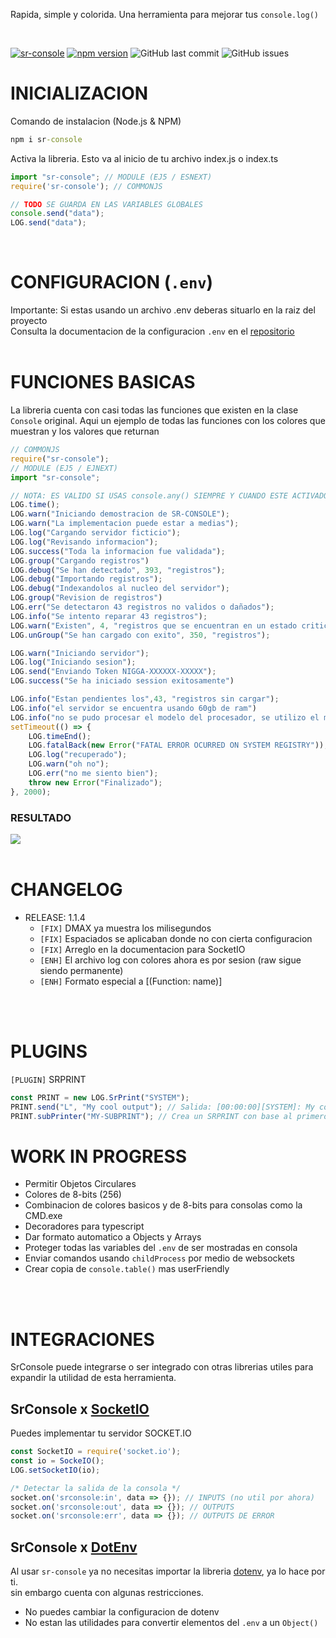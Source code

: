 Rapida, simple y colorida. Una herramienta para mejorar tus `console.log()`

<br>

[![sr-console](https://snyk.io/advisor/npm-package/sr-console/badge.svg)](https://snyk.io/advisor/npm-package/sr-console)
[![npm version](https://badge.fury.io/js/sr-console.svg)](https://badge.fury.io/js/sr-console)
![GitHub last commit](https://img.shields.io/github/last-commit/SrRapero720/sr-console)
![GitHub issues](https://img.shields.io/github/issues-raw/SrRapero720/sr-console)

# INICIALIZACION
Comando de instalacion (Node.js & NPM)
```cmd
npm i sr-console
```

Activa la libreria. Esto va al inicio de tu archivo index.js o index.ts
```ts
import "sr-console"; // MODULE (EJ5 / ESNEXT)
require('sr-console'); // COMMONJS

// TODO SE GUARDA EN LAS VARIABLES GLOBALES
console.send("data");
LOG.send("data");
```
<br>

# CONFIGURACION (`.env`)
Importante: Si estas usando un archivo .env deberas situarlo en la raiz del proyecto<br>
Consulta la documentacion de la configuracion `.env` en el [repositorio](https://github.com/SrRapero720/sr-console/blob/main/.env)
<br><br>

# FUNCIONES BASICAS
La libreria cuenta con casi todas las funciones que existen en la clase `Console` original.
Aqui un ejemplo de todas las funciones con los colores que muestran y los valores que returnan
```js
// COMMONJS
require("sr-console");
// MODULE (EJ5 / EJNEXT)
import "sr-console";

// NOTA: ES VALIDO SI USAS console.any() SIEMPRE Y CUANDO ESTE ACTIVADO EN EL .env EL SOBREESCRIBIR console
LOG.time();
LOG.warn("Iniciando demostracion de SR-CONSOLE");
LOG.warn("La implementacion puede estar a medias");
LOG.log("Cargando servidor ficticio");
LOG.log("Revisando informacion");
LOG.success("Toda la informacion fue validada");
LOG.group("Cargando registros")
LOG.debug("Se han detectado", 393, "registros");
LOG.debug("Importando registros");
LOG.debug("Indexandolos al nucleo del servidor");
LOG.group("Revision de registros")
LOG.err("Se detectaron 43 registros no validos o dañados");
LOG.info("Se intento reparar 43 registros");
LOG.warn("Existen", 4, "registros que se encuentran en un estado critico e irreparable")
LOG.unGroup("Se han cargado con exito", 350, "registros");

LOG.warn("Iniciando servidor");
LOG.log("Iniciando sesion");
LOG.send("Enviando Token NIGGA-XXXXXX-XXXXX");
LOG.success("Se ha iniciado session exitosamente")

LOG.info("Estan pendientes los",43, "registros sin cargar");
LOG.info("el servidor se encuentra usando 60gb de ram")
LOG.info("no se pudo procesar el modelo del procesador, se utilizo el modo seguro");
setTimeout(() => {
    LOG.timeEnd();
    LOG.fatalBack(new Error("FATAL ERROR OCURRED ON SYSTEM REGISTRY"));
    LOG.log("recuperado");
    LOG.warn("oh no");
    LOG.err("no me siento bien");
    throw new Error("Finalizado");
}, 2000);
```

### RESULTADO
<img src="https://i.imgur.com/X21ulSx.png">

<br>
<br>
<!-- `[FIX]` `[ENH]` `[NEW]` -->

# CHANGELOG
- RELEASE: 1.1.4
    - `[FIX]` DMAX ya muestra los milisegundos
    - `[FIX]` Espaciados se aplicaban donde no con cierta configuracion
    - `[FIX]` Arreglo en la documentacion para SocketIO
    - `[ENH]` El archivo log con colores ahora es por sesion (raw sigue siendo permanente)
    - `[ENH]` Formato especial a [(Function: name)]
<br>
<br>

# PLUGINS
`[PLUGIN]` SRPRINT
```js
const PRINT = new LOG.SrPrint("SYSTEM");
PRINT.send("L", "My cool output"); // Salida: [00:00:00][SYSTEM]: My cool output
PRINT.subPrinter("MY-SUBPRINT"); // Crea un SRPRINT con base al primero ->[00:00:00][SYSTEM/MY-SUBPRINT]: My cool output
```

# WORK IN PROGRESS
- Permitir Objetos Circulares
- Colores de 8-bits (256)
- Combinacion de colores basicos y de 8-bits para consolas como la CMD.exe
- Decoradores para typescript
- Dar formato automatico a Objects y Arrays
- Proteger todas las variables del `.env` de ser mostradas en consola
- Enviar comandos usando `childProcess` por medio de websockets
- Crear copia de `console.table()` mas userFriendly
<br>
<br>

# INTEGRACIONES
SrConsole puede integrarse o ser integrado con otras librerias utiles para expandir la utilidad de esta herramienta.

## SrConsole x [SocketIO](https://www.npmjs.com/package/socket.io)
Puedes implementar tu servidor SOCKET.IO 
```js
const SocketIO = require('socket.io');
const io = SockeIO();
LOG.setSocketIO(io);

/* Detectar la salida de la consola */
socket.on('srconsole:in', data => {}); // INPUTS (no util por ahora)
socket.on('srconsole:out', data => {}); // OUTPUTS
socket.on('srconsole:err', data => {}); // OUTPUTS DE ERROR
```

## SrConsole x [DotEnv](https://www.npmjs.com/package/dotenv)
Al usar `sr-console` ya no necesitas importar la libreria [dotenv](https://www.npmjs.com/package/dotenv), ya lo hace por ti. <br>
sin embargo cuenta con algunas restricciones.
- No puedes cambiar la configuracion de dotenv
- No estan las utilidades para convertir elementos del `.env` a un `Object()`